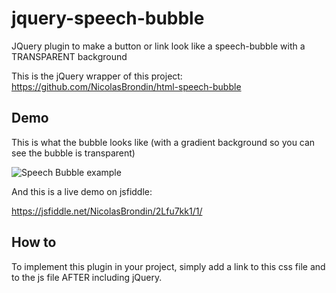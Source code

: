 # jquery-speech-bubble
JQuery plugin to make a button or link look like a speech-bubble with a TRANSPARENT background

This is the jQuery wrapper of this project: https://github.com/NicolasBrondin/html-speech-bubble

## Demo

This is what the bubble looks like (with a gradient background so you can see the bubble is transparent)

![Speech Bubble example](https://cloud.githubusercontent.com/assets/6644095/17944127/a10f39d0-6a3e-11e6-9385-eaaa74fd65cd.png)

And this is a live demo on jsfiddle:

https://jsfiddle.net/NicolasBrondin/2Lfu7kk1/1/

## How to

To implement this plugin in your project, simply add a link to this css file and to the js file AFTER including jQuery.

